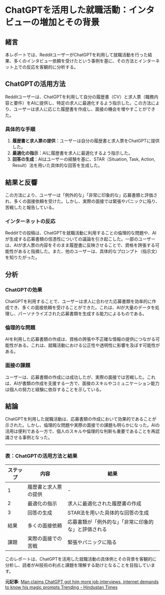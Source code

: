 # ChatGPTを活用した就職活動：インタビューの増加とその背景

## 緒言

本レポートでは、RedditユーザーがChatGPTを利用して就職活動を行った結果、多くのインタビュー依頼を受けたという事例を基に、その方法とインターネット上での反応を客観的に分析する。

## ChatGPTの活用方法

Redditユーザーは、ChatGPTを利用して自分の履歴書（CV）と求人票（職務内容と要件）をAIに提供し、特定の求人に最適化するよう指示した。この方法により、ユーザーは求人に応じた履歴書を作成し、面接の機会を増やすことができた。

### 具体的な手順

1. **履歴書と求人票の提供**：ユーザーは自分の履歴書と求人票をChatGPTに提供した。
2. **最適化の指示**：AIに履歴書を求人に最適化するよう指示した。
3. **回答の生成**：AIはユーザーの経験を基に、STAR（Situation, Task, Action, Result）法を用いた具体的な回答を生成した。

## 結果と反響

この方法により、ユーザーは「例外的な」「非常に印象的な」応募書類と評価され、多くの面接依頼を受けた。しかし、実際の面接では緊張やパニックに陥り、苦戦したと報告している。

### インターネットの反応

Redditでの投稿は、ChatGPTを就職活動に利用することの倫理的な問題や、AIが生成する応募書類の信憑性についての議論を引き起こした。一部のユーザーは、AIが求人票の内容をそのまま履歴書に反映させることで、資格を誇張する可能性があると指摘した。また、他のユーザーは、具体的なプロンプト（指示文）を知りたがった。

## 分析

### ChatGPTの効果

ChatGPTを利用することで、ユーザーは求人に合わせた応募書類を効率的に作成でき、多くの面接依頼を受けることができた。これは、AIが大量のデータを処理し、パーソナライズされた応募書類を生成する能力によるものである。

### 倫理的な問題

AIを利用した応募書類の作成は、資格の誇張や不正確な情報の提供につながる可能性がある。これは、就職活動における公正性や透明性に影響を及ぼす可能性がある。

### 面接の課題

ユーザーは、応募書類の作成には成功したが、実際の面接では苦戦した。これは、AIが書類の作成を支援する一方で、面接のスキルやコミュニケーション能力は個人の努力と経験に依存することを示している。

## 結論

ChatGPTを利用した就職活動は、応募書類の作成において効果的であることが示された。しかし、倫理的な問題や実際の面接での課題も明らかになった。AIの活用は便利である一方で、個人のスキルや倫理的な判断も重要であることを再認識させる事例となった。

---

### 表：ChatGPTの活用方法と結果

| ステップ | 内容 | 結果 |
|---|---|---|
| 1 | 履歴書と求人票の提供 | - |
| 2 | 最適化の指示 | 求人に最適化された履歴書の作成 |
| 3 | 回答の生成 | STAR法を用いた具体的な回答の生成 |
| 結果 | 多くの面接依頼 | 応募書類が「例外的な」「非常に印象的な」と評価される |
| 課題 | 実際の面接での苦戦 | 緊張やパニックに陥る |

このレポートは、ChatGPTを活用した就職活動の具体例とその背景を客観的に分析し、読者がAI技術の利点と課題を理解する助けとなることを目指しています。

**元記事:** [Man claims ChatGPT got him more job interviews, internet demands to know his magic prompts Trending - Hindustan Times](https://www.hindustantimes.com/trending/man-claims-chatgpt-got-him-more-job-interviews-internet-demands-to-know-his-magic-prompts-101740392966351.html)
